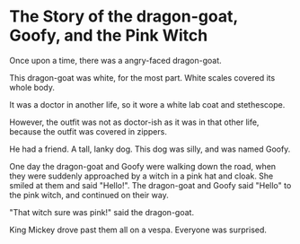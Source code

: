 # The Story of the dragon-goat, Goofy, and the Pink Witch

Once upon a time, there was a angry-faced dragon-goat.

This dragon-goat was white, for the most part. White scales covered its whole body.

It was a doctor in another life, so it wore a white lab coat and stethescope. 

However, the outfit was not as doctor-ish as it was in that other life, because the outfit was covered in zippers. 

He had a friend. A tall, lanky dog. This dog was silly, and was named Goofy.

One day the dragon-goat and Goofy were walking down the road, when they were suddenly approached by a witch in a pink hat and cloak. She smiled at them and said "Hello!". The dragon-goat and Goofy said "Hello" to the pink witch, and continued on their way.

"That witch sure was pink!" said the dragon-goat.

King Mickey drove past them all on a vespa. Everyone was surprised.